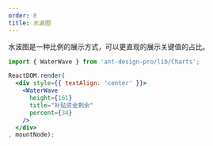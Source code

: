 ```yaml
---
order: 8
title: 水波图 
---
```


水波图是一种比例的展示方式，可以更直观的展示关键值的占比。

````jsx
import { WaterWave } from 'ant-design-pro/lib/Charts';

ReactDOM.render(
  <div style={{ textAlign: 'center' }}>
    <WaterWave
      height={161}
      title="补贴资金剩余"
      percent={34}
    />
  </div>
, mountNode);
````
